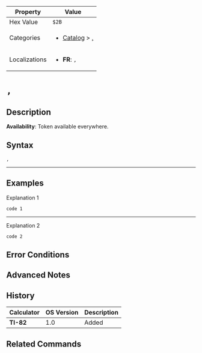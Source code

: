| Property      | Value |
|---------------|-------|
| Hex Value     | `$2B`|
| Categories    | <ul><li>[Catalog](<../categories/Catalog.md>) > [,](<../categories/Catalog.md#,>)</li></ul> |
| Localizations | <ul><li><b>FR</b>: `,`</li></ul> |

# `,`

## Description



<b>Availability</b>: Token available everywhere.

## Syntax
`,`

<hr>

## Examples

Explanation 1
```ti-basic
code 1
```
---
Explanation 2
```ti-basic
code 2
```

## Error Conditions


## Advanced Notes


## History
| Calculator | OS Version | Description |
|------------|------------|-------------|
| <b>TI-82</b> | 1.0 | Added

## Related Commands

    